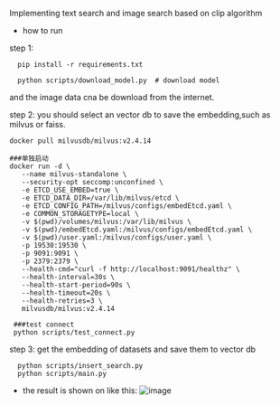 Implementing text search and image search based on clip algorithm

- how to run
  
step 1:
```
  pip install -r requirements.txt

  python scripts/download_model.py  # download model

```
and the image data cna be download from the internet.

 step 2: 
 you should select an vector db to save the embedding,such as milvus or faiss.
 ```
 docker pull milvusdb/milvus:v2.4.14

###单独启动
docker run -d \
    --name milvus-standalone \
    --security-opt seccomp:unconfined \
    -e ETCD_USE_EMBED=true \
    -e ETCD_DATA_DIR=/var/lib/milvus/etcd \
    -e ETCD_CONFIG_PATH=/milvus/configs/embedEtcd.yaml \
    -e COMMON_STORAGETYPE=local \
    -v $(pwd)/volumes/milvus:/var/lib/milvus \
    -v $(pwd)/embedEtcd.yaml:/milvus/configs/embedEtcd.yaml \
    -v $(pwd)/user.yaml:/milvus/configs/user.yaml \
    -p 19530:19530 \
    -p 9091:9091 \
    -p 2379:2379 \
    --health-cmd="curl -f http://localhost:9091/healthz" \
    --health-interval=30s \
    --health-start-period=90s \
    --health-timeout=20s \
    --health-retries=3 \
    milvusdb/milvus:v2.4.14

  ###test connect
  python scripts/test_connect.py
  ```

step 3:
get the embedding of datasets and save them to vector db
```
  python scripts/insert_search.py
  python scripts/main.py
```

- the result is shown on like this:
![image](https://github.com/user-attachments/assets/bdcbdd69-e728-4a57-80dc-907d50237233)
